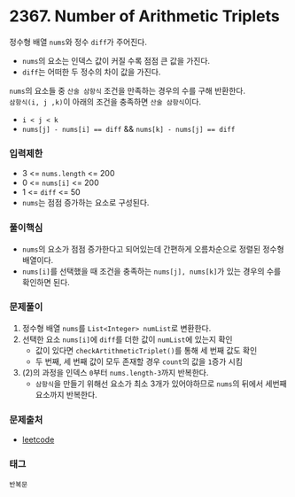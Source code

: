 # 2367. Number of Arithmetic Triplets
정수형 배열 `nums`와 정수 `diff`가 주어진다.  
- `nums`의 요소는 인덱스 값이 커질 수록 점점 큰 값을 가진다.
- `diff`는 어떠한 두 정수의 차이 값을 가진다.

`nums`의 요소들 중 `산술 삼항식` 조건을 만족하는 경우의 수를 구해 반환한다.  
`삼항식(i, j ,k)`이 아래의 조건을 충족하면 `산술 삼항식`이다.  
- `i < j < k`
- `nums[j] - nums[i] == diff` && `nums[k] - nums[j] == diff`
### 입력제한
- 3 <= `nums.length` <= 200
- 0 <= `nums[i]` <= 200
- 1 <= `diff` <= 50
- `nums`는 점점 증가하는 요소로 구성된다.
### 풀이핵심
- `nums`의 요소가 점점 증가한다고 되어있는데 간편하게 오름차순으로 정렬된 정수형 배열이다.
- `nums[i]`를 선택했을 때 조건을 충족하는 `nums[j], nums[k]`가 있는 경우의 수를 확인하면 된다. 
### 문제풀이
1. 정수형 배열 `nums`를 `List<Integer> numList`로 변환한다.
2. 선택한 요소 `nums[i]`에 `diff`를 더한 값이 `numList`에 있는지 확인
   - 값이 있다면 `checkArtithmeticTriplet()`를 통해 세 번째 값도 확인
   - 두 번째, 세 번째 값이 모두 존재할 경우 `count`의 값을 `1`증가 시킴
3. (2)의 과정을 인덱스 `0`부터 `nums.length-3`까지 반복한다.
   - `삼항식`을 만들기 위해선 요소가 최소 3개가 있어야하므로 `nums`의 뒤에서 세번째 요소까지 반복한다.
### 문제출처
- [leetcode](https://leetcode.com/problems/number-of-arithmetic-triplets/)
### 태그
`반복문`
